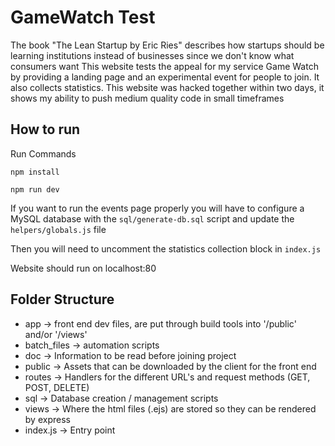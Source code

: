 # GameWatch Test
The book "The Lean Startup by Eric Ries" describes how startups should be learning institutions instead of businesses since we don't know what consumers want
This website tests the appeal for my service Game Watch by providing a landing page and an experimental event for people to join. It also collects statistics.
This website was hacked together within two days, it shows my ability to push medium quality code in small timeframes

## How to run

Run Commands

`npm install`

`npm run dev`

If you want to run the events page properly you will have to configure a MySQL database with the `sql/generate-db.sql` script and update the `helpers/globals.js` file

Then you will need to uncomment the statistics collection block in `index.js`

Website should run on localhost:80

## Folder Structure

* app -> front end dev files, are put through build tools into '/public' and/or '/views'
* batch_files -> automation scripts
* doc -> Information to be read before joining project
* public -> Assets that can be downloaded by the client for the front end
* routes -> Handlers for the different URL's and request methods (GET, POST, DELETE)
* sql -> Database creation / management scripts
* views -> Where the html files (.ejs) are stored so they can be rendered by express
* index.js -> Entry point
